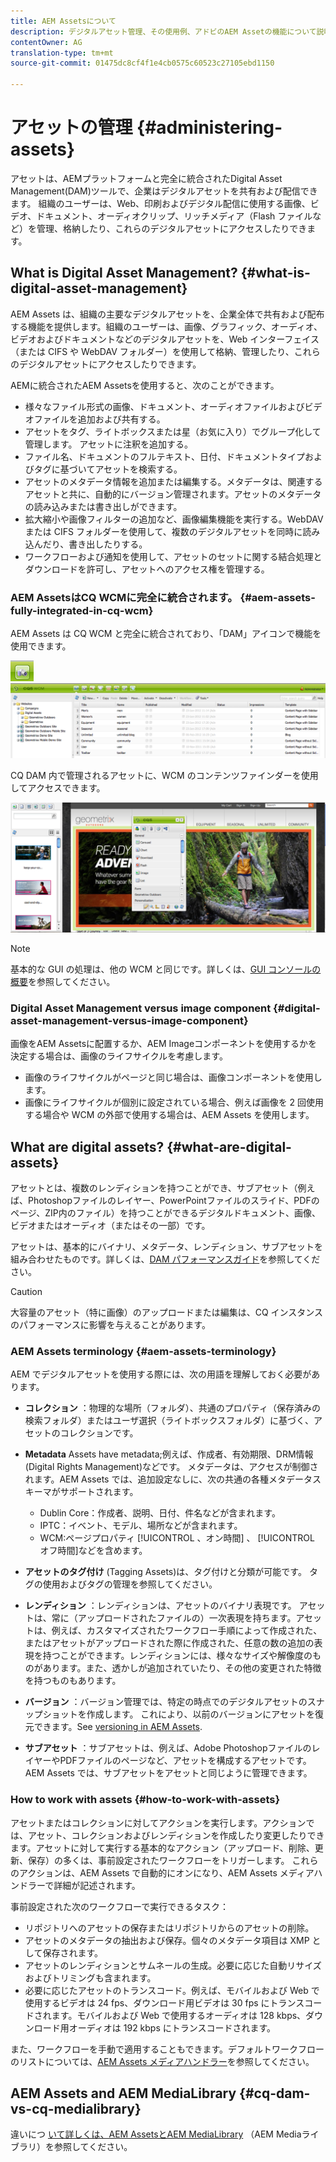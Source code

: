 ```yaml
---
title: AEM Assetsについて
description: デジタルアセット管理、その使用例、アドビのAEM Assetの機能について説明します。
contentOwner: AG
translation-type: tm+mt
source-git-commit: 01475dc8cf4f1e4cb0575c60523c27105ebd1150

---
```



# アセットの管理 {#administering-assets}

アセットは、AEMプラットフォームと完全に統合されたDigital Asset Management(DAM)ツールで、企業はデジタルアセットを共有および配信できます。 組織のユーザーは、Web、印刷およびデジタル配信に使用する画像、ビデオ、ドキュメント、オーディオクリップ、リッチメディア（Flash ファイルなど）を管理、格納したり、これらのデジタルアセットにアクセスしたりできます。

## What is Digital Asset Management? {#what-is-digital-asset-management}

AEM Assets は、組織の主要なデジタルアセットを、企業全体で共有および配布する機能を提供します。組織のユーザーは、画像、グラフィック、オーディオ、ビデオおよびドキュメントなどのデジタルアセットを、Web インターフェイス（または CIFS や WebDAV フォルダー）を使用して格納、管理したり、これらのデジタルアセットにアクセスしたりできます。

AEMに統合されたAEM Assetsを使用すると、次のことができます。

* 様々なファイル形式の画像、ドキュメント、オーディオファイルおよびビデオファイルを追加および共有する。
* アセットをタグ、ライトボックスまたは星（お気に入り）でグループ化して管理します。 アセットに注釈を追加する。
* ファイル名、ドキュメントのフルテキスト、日付、ドキュメントタイプおよびタグに基づいてアセットを検索する。
* アセットのメタデータ情報を追加または編集する。メタデータは、関連するアセットと共に、自動的にバージョン管理されます。アセットのメタデータの読み込みまたは書き出しができます。
* 拡大縮小や画像フィルターの追加など、画像編集機能を実行する。WebDAV または CIFS フォルダーを使用して、複数のデジタルアセットを同時に読み込んだり、書き出したりする。
* ワークフローおよび通知を使用して、アセットのセットに関する結合処理とダウンロードを許可し、アセットへのアクセス権を管理する。

### AEM AssetsはCQ WCMに完全に統合されます。 {#aem-assets-fully-integrated-in-cq-wcm}

AEM Assets は CQ WCM と完全に統合されており、「DAM」アイコンで機能を使用できます。

![screen_shot_2012-04-17at15946pm](assets/screen_shot_2012-04-17at15946pm.png)![screen_shot_2012-04-17at20100pm](assets/screen_shot_2012-04-17at20100pm.png)

CQ DAM 内で管理されるアセットに、WCM のコンテンツファインダーを使用してアクセスできます。

![screen_shot_2012-04-17at20214pm](assets/screen_shot_2012-04-17at20214pm.png)

>[!NOTE]
>
>基本的な GUI の処理は、他の WCM と同じです。詳しくは、[GUI コンソールの概要](/help/sites-authoring/page-authoring.md)を参照してください。

### Digital Asset Management versus image component {#digital-asset-management-versus-image-component}

画像をAEM Assetsに配置するか、AEM Imageコンポーネントを使用するかを決定する場合は、画像のライフサイクルを考慮します。

* 画像のライフサイクルがページと同じ場合は、画像コンポーネントを使用します。
* 画像にライフサイクルが個別に設定されている場合、例えば画像を 2 回使用する場合や WCM の外部で使用する場合は、AEM Assets を使用します。

## What are digital assets? {#what-are-digital-assets}

アセットとは、複数のレンディションを持つことができ、サブアセット（例えば、Photoshopファイルのレイヤー、PowerPointファイルのスライド、PDFのページ、ZIP内のファイル）を持つことができるデジタルドキュメント、画像、ビデオまたはオーディオ（またはその一部）です。

アセットは、基本的にバイナリ、メタデータ、レンディション、サブアセットを組み合わせたものです。詳しくは、[DAM パフォーマンスガイド](/help/sites-deploying/assets-performance-sizing.md)を参照してください。

>[!CAUTION]
>
>大容量のアセット（特に画像）のアップロードまたは編集は、CQ インスタンスのパフォーマンスに影響を与えることがあります。

### AEM Assets terminology {#aem-assets-terminology}

AEM でデジタルアセットを使用する際には、次の用語を理解しておく必要があります。

* **コレクション** ：物理的な場所（フォルダ）、共通のプロパティ（保存済みの検索フォルダ）またはユーザ選択（ライトボックスフォルダ）に基づく、アセットのコレクションです。

* **Metadata** Assets have metadata;例えば、作成者、有効期限、DRM情報(Digital Rights Management)などです。 メタデータは、アクセスが制御されます。AEM Assets では、追加設定なしに、次の共通の各種メタデータスキーマがサポートされます。

   * Dublin Core：作成者、説明、日付、件名などが含まれます。
   * IPTC：イベント、モデル、場所などが含まれます。
   * WCM:ページプロパティ [!UICONTROL 、オン時間] 、 [!UICONTROL オフ時間]などを含めます。

* **アセットのタグ付け** (Tagging Assets)は、タグ付けと分類が可能です。 タグの使用およびタグの管理を参照してください。

* **レンディション** ：レンディションは、アセットのバイナリ表現です。 アセットは、常に（アップロードされたファイルの）一次表現を持ちます。アセットは、例えば、カスタマイズされたワークフロー手順によって作成された、またはアセットがアップロードされた際に作成された、任意の数の追加の表現を持つことができます。レンディションには、様々なサイズや解像度のものがあります。また、透かしが追加されていたり、その他の変更された特徴を持つものもあります。

* **バージョン** ：バージョン管理では、特定の時点でのデジタルアセットのスナップショットを作成します。 これにより、以前のバージョンにアセットを復元できます。See [versioning in AEM Assets](managing-assets-touch-ui.md#asset-versioning).

* **サブアセット** ：サブアセットは、例えば、Adobe PhotoshopファイルのレイヤーやPDFファイルのページなど、アセットを構成するアセットです。 AEM Assets では、サブアセットをアセットと同じように管理できます。

### How to work with assets {#how-to-work-with-assets}

アセットまたはコレクションに対してアクションを実行します。アクションでは、アセット、コレクションおよびレンディションを作成したり変更したりできます。アセットに対して実行する基本的なアクション（アップロード、削除、更新、保存）の多くは、事前設定されたワークフローをトリガーします。 これらのアクションは、AEM Assets で自動的にオンになり、AEM Assets メディアハンドラーで詳細が記述されます。

事前設定された次のワークフローで実行できるタスク：

* リポジトリへのアセットの保存またはリポジトリからのアセットの削除。
* アセットのメタデータの抽出および保存。個々のメタデータ項目は XMP として保存されます。
* アセットのレンディションとサムネールの生成。必要に応じた自動リサイズおよびトリミングも含まれます。
* 必要に応じたアセットのトランスコード。例えば、モバイルおよび Web で使用するビデオは 24 fps、ダウンロード用ビデオは 30 fps にトランスコードされます。モバイルおよび Web で使用するオーディオは 128 kbps、ダウンロード用オーディオは 192 kbps にトランスコードされます。

また、ワークフローを手動で適用することもできます。デフォルトワークフローのリストについては、[AEM Assets メディアハンドラー](/help/assets/media-handlers.md)を参照してください。

## AEM Assets and AEM MediaLibrary {#cq-dam-vs-cq-medialibrary}

違いにつ [いて詳しくは、AEM AssetsとAEM MediaLibrary](/help/assets/medialibrary.md) （AEM Mediaライブラリ）を参照してください。
